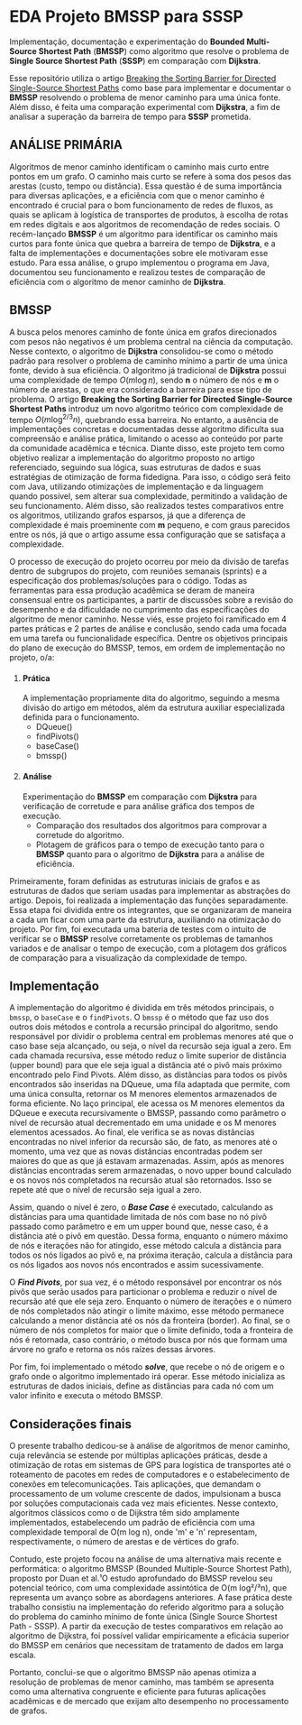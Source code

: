 # EDA Projeto BMSSP para SSSP
  Implementação, documentação e experimentação do **Bounded Multi-Source Shortest Path** (**BMSSP**) como algoritmo que resolve o problema de **Single Source Shortest Path** (**SSSP**) em comparação com **Dijkstra**.

  Esse repositório utiliza o artigo [Breaking the Sorting Barrier for Directed Single-Source Shortest Paths](https://arxiv.org/abs/2504.17033) como base para implementar e documentar o **BMSSP** resolvendo o problema de menor caminho para uma única fonte. Além disso, é feita uma comparação experimental com **Dijkstra**, a fim de analisar a superação da barreira de tempo para **SSSP** prometida.

## ANÁLISE PRIMÁRIA
  Algoritmos de menor caminho identificam o caminho mais curto entre pontos em um grafo. O caminho mais curto se refere à soma dos pesos das arestas (custo, tempo ou distância). Essa questão é de suma importância para diversas aplicações, e a eficiência com que o menor caminho é encontrado é crucial para o bom funcionamento de redes de fluxos,  as quais se aplicam à logística de transportes de produtos, à escolha de rotas em redes digitais e aos algoritmos de recomendação de redes sociais. O recém-lançado **BMSSP** é um algoritmo para identificar os caminho mais curtos para fonte única que quebra a barreira de tempo de **Dijkstra**, e a falta de implementações e documentações sobre ele motivaram esse estudo. Para essa análise, o grupo implementou o programa em Java, documentou seu funcionamento e realizou testes de comparação de eficiência com o algoritmo de menor caminho de **Dijkstra**. 

## BMSSP
  A busca pelos menores caminho de fonte única em grafos direcionados com pesos não negativos é um problema central na ciência da computação. Nesse contexto, o algoritmo de **Dijkstra** consolidou-se como o método padrão para resolver o problema de caminho mínimo a partir de uma única fonte, devido à sua eficiência. 
  O algoritmo já tradicional de **Dijkstra** possui uma complexidade de tempo $O(m\log n)$, sendo **n** o número de nós e **m** o número de arestas, o que era considerado a barreira para esse tipo de problema. O artigo **Breaking the Sorting Barrier for Directed Single-Source Shortest Paths** introduz um novo algoritmo teórico com complexidade de tempo $O(m\log^{2/3}n)$, quebrando essa barreira. No entanto, a ausência de implementações concretas e documentadas desse algoritmo dificulta sua compreensão e análise prática, limitando o acesso ao conteúdo por parte da comunidade acadêmica e técnica.
  Diante disso, este projeto tem como objetivo realizar a implementação do algoritmo proposto no artigo referenciado, seguindo sua lógica, suas estruturas de dados e suas estratégias de otimização de forma fidedigna. Para isso, o código será feito com Java, utilizando otimizações de implementação e da linguagem quando possível, sem alterar sua complexidade, permitindo a validação de seu funcionamento. Além disso, são realizados testes comparativos entre os algoritmos, utilizando grafos esparsos, já que a diferença de complexidade é mais proeminente com **m** pequeno, e com graus parecidos entre os nós, já que o artigo assume essa configuração que se satisfaça a complexidade.

  O processo de execução do projeto ocorreu por meio da divisão de tarefas dentro de subgrupos do projeto, com reuniões semanais (sprints) e a especificação dos problemas/soluções para o código. Todas as ferramentas para essa produção acadêmica se deram de maneira consensual entre os participantes, a partir de discussões sobre a revisão do desempenho e da dificuldade no cumprimento das especificações do algoritmo de menor caminho.
  Nesse viés, esse projeto foi ramificado em 4 partes práticas e 2 partes de análise e conclusão, sendo cada uma focada em uma tarefa ou funcionalidade específica. Dentre os  objetivos principais do plano de execução do BMSSP, temos, em ordem de implementação no projeto, o/a: 
  1. #### Prática
      A implementação propriamente dita do algoritmo, seguindo a mesma divisão do artigo em métodos, além da estrutura auxiliar especializada definida para o funcionamento.
        - DQueue()
        - findPivots()
        - baseCase()
        - bmssp()
  2. #### Análise
      Experimentação do **BMSSP** em comparação com **Dijkstra** para verificação de corretude e para análise gráfica dos tempos de execução.
        - Comparação dos resultados dos algoritmos para comprovar a corretude do algoritmo. 
        - Plotagem de gráficos para o tempo de execução tanto para o **BMSSP** quanto para o algoritmo de **Dijkstra** para a análise de eficiência.

  Primeiramente, foram definidas as estruturas iniciais de grafos e as estruturas de dados que seriam usadas para implementar as abstrações do artigo. Depois, foi realizada a implementação das funções separadamente. Essa etapa foi dividida entre os integrantes, que se organizaram de maneira a cada um ficar com uma parte da estrutura, auxiliando na otimização do projeto. 
  Por fim, foi executada uma bateria de testes com o intuito de verificar se o **BMSSP** resolve corretamente os problemas de tamanhos variados e de analisar o tempo de execução, com a plotagem dos gráficos de comparação para a visualização da complexidade de tempo.

## Implementação

  A implementação do algoritmo é dividida em três métodos principais, o `bmssp`, o `baseCase` e o `findPivots`. O `bmssp` é o método que faz uso dos outros dois métodos e controla a recursão principal do algoritmo, sendo responsável por dividir o problema central em problemas menores até que o caso base seja alcançado, ou seja, o nível da recursão seja igual a zero. Em cada chamada recursiva, esse método reduz o limite superior de distância (upper bound) para que ele seja igual a distância até o pivô mais próximo encontrado pelo Find Pivots. Além disso, as distâncias para todos os pivôs encontrados são inseridas na DQueue, uma fila adaptada que permite, com uma única consulta, retornar os M menores elementos armazenados de forma eficiente. No laço principal, ele acessa os M menores elementos da DQueue e executa recursivamente o BMSSP, passando como parâmetro o nível de recursão atual decrementado em uma unidade e os M menores elementos acessados. Ao final, ele verifica se as novas distâncias encontradas no nível inferior da recursão são, de fato, as menores até o momento, uma vez que as novas distâncias encontradas podem ser maiores do que as que já estavam armazenadas. Assim, após as menores distâncias encontradas serem armazenadas, o novo upper bound calculado e os novos nós completados na recursão atual são retornados. Isso se repete até que o nível de recursão seja igual a zero. 
  
  Assim, quando o nível é zero, o _**Base Case**_ é executado, calculando as distâncias para uma quantidade limitada de nós com base no nó pivô passado como parâmetro e em um upper bound que, nesse caso, é a distância até o pivô em questão. Dessa forma, enquanto o número máximo de nós e iterações não for atingido, esse método calcula a distância para todos os nós ligados ao pivô e, na próxima iteração, calcula a distância para os nós ligados aos novos nós encontrados e assim sucessivamente. 
  
  O _**Find Pivots**_, por sua vez, é o método responsável por encontrar os nós pivôs que serão usados para particionar o problema e reduzir o nível de recursão até que ele seja zero. Enquanto o número de iterações e o número de nós completados não atingir o limite máximo, esse método permanece calculando a menor distância até os nós da fronteira (border). Ao final, se o número de nós completos for maior que o limite definido, toda a fronteira de nós é retornada, caso contrário, o método busca por nós que formam uma árvore no grafo e retorna os nós raízes dessas árvores. 
  
  Por fim, foi implementado o método _**solve**_, que recebe o nó de origem e o grafo onde o algoritmo implementado irá operar. Esse método inicializa as estruturas de dados iniciais, define as distâncias para cada nó com um valor infinito e executa o método BMSSP. 

## Considerações finais
  O presente trabalho dedicou-se à análise de algoritmos de menor caminho, cuja relevância se estende por múltiplas aplicações práticas, desde a otimização de rotas em sistemas de GPS para logística de transportes até o roteamento de pacotes em redes de computadores e o estabelecimento de conexões em telecomunicações. Tais aplicações, que demandam o processamento de um volume crescente de dados, impulsionam a busca por soluções computacionais cada vez mais eficientes. Nesse contexto, algoritmos clássicos como o de Dijkstra têm sido amplamente implementados, estabelecendo um padrão de eficiência com uma complexidade temporal de O(m log n), onde 'm' e 'n' representam, respectivamente, o número de arestas e de vértices do grafo. 
  
  Contudo, este projeto focou na análise de uma alternativa mais recente e performática: o algoritmo BMSSP (Bounded Multiple-Source Shortest Path), proposto por Duan et al.¹O estudo aprofundado do BMSSP revelou seu potencial teórico, com uma complexidade assintótica de O(m log²/³n), que representa um avanço sobre as abordagens anteriores. A fase prática deste trabalho consistiu na implementação do referido algoritmo para a solução do problema do caminho mínimo de fonte única (Single Source Shortest Path - SSSP). A partir da execução de testes comparativos em relação ao algoritmo de Dijkstra, foi possível validar empiricamente a eficácia superior do BMSSP em cenários que necessitam de tratamento de dados em larga escala. 
  
  Portanto, conclui-se que o algoritmo BMSSP não apenas otimiza a resolução de problemas de menor caminho, mas também se apresenta como uma alternativa congruente e eficiente para futuras aplicações acadêmicas e de mercado que exijam alto desempenho no processamento de grafos.

